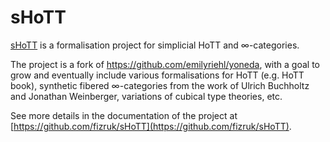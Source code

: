 # sHoTT

[sHoTT](https://github.com/fizruk/sHoTT) is a formalisation project for simplicial HoTT and ∞-categories.

The project is a fork of https://github.com/emilyriehl/yoneda,
with a goal to grow and eventually include various
formalisations for HoTT (e.g. HoTT book),
synthetic fibered ∞-categories from the work of Ulrich Buchholtz and Jonathan Weinberger, variations of cubical type theories, etc.

See more details in the documentation of the project at
[https://github.com/fizruk/sHoTT](https://github.com/fizruk/sHoTT).
